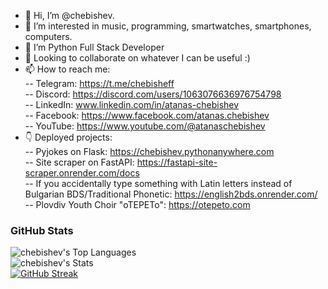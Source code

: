 - 👋 Hi, I’m @chebishev.
- 👀 I’m interested in music, programming, smartwatches, smartphones, computers.
- 🌱 I’m Python Full Stack Developer
- 💞️ Looking to collaborate on whatever I can be useful :)
- 📫 How to reach me: \
-- Telegram: https://t.me/chebisheff \
-- Discord: https://discord.com/users/1063076636976754798 \
-- LinkedIn: www.linkedin.com/in/atanas-chebishev \
-- Facebook: https://www.facebook.com/atanas.chebishev \
-- YouTube: https://www.youtube.com/@atanaschebishev
- 👇 Deployed projects: \
-- Pyjokes on Flask: https://chebishev.pythonanywhere.com \
-- Site scraper on FastAPI: https://fastapi-site-scraper.onrender.com/docs \
-- If you accidentally type something with Latin letters instead of Bulgarian BDS/Traditional Phonetic: https://english2bds.onrender.com/ \
-- Plovdiv Youth Choir "oTEPETo": https://otepeto.com

### GitHub Stats
![chebishev's Top Languages](https://github-readme-stats.vercel.app/api/top-langs/?username=chebishev&theme=dark&show_icons=true&hide_border=true&layout=compact&bg_color=00000000)  
![chebishev's Stats](https://github-readme-stats.vercel.app/api?username=chebishev&theme=dark&show_icons=true&hide_border=true&count_private=true&bg_color=00000000)  
[![GitHub Streak](https://github-readme-streak-stats.herokuapp.com?user=chebishev&theme=dark&hide_border=true&background=45%2C00000000%2C00000000)](https://git.io/streak-stats)
<!---
chebishev/chebishev is a ✨ special ✨ repository because its `README.md` (this file) appears on your GitHub profile.
You can click the Preview link to take a look at your changes.
--->
